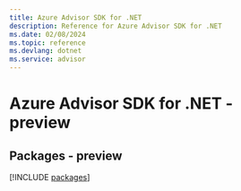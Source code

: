 ```yaml
---
title: Azure Advisor SDK for .NET
description: Reference for Azure Advisor SDK for .NET
ms.date: 02/08/2024
ms.topic: reference
ms.devlang: dotnet
ms.service: advisor
---
```

# Azure Advisor SDK for .NET - preview
## Packages - preview
[!INCLUDE [packages](advisor-index.md)]